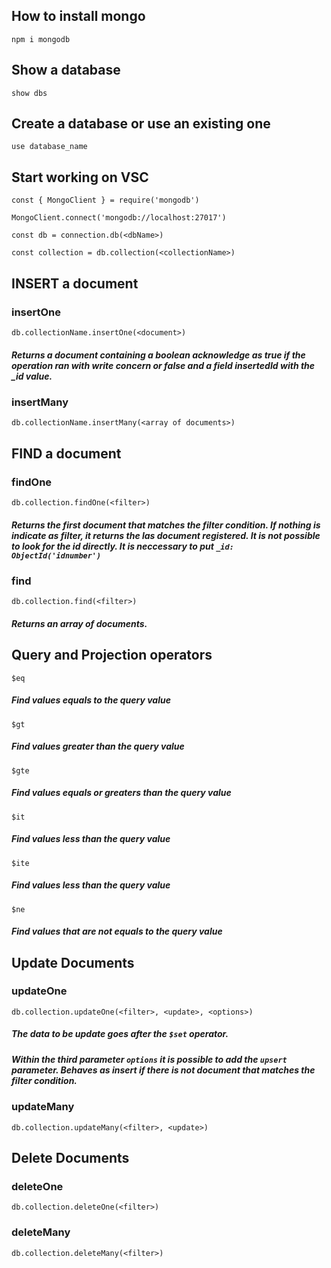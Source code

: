 ## How to install mongo

`npm i mongodb`

## Show a database

`show dbs`

## Create a database or use an existing one

`use database_name`

## Start working on VSC

`const { MongoClient } = require('mongodb')`

`MongoClient.connect('mongodb://localhost:27017')`

`const db = connection.db(<dbName>)`

`const collection = db.collection(<collectionName>)`

## INSERT a document

### insertOne

`db.collectionName.insertOne(<document>)`

##### Returns a document containing a boolean acknowledge as true if the operation ran with write concern or false and a field insertedId with the _id value.

### insertMany

`db.collectionName.insertMany(<array of documents>)`

## FIND a document

### findOne

`db.collection.findOne(<filter>)`

##### Returns the first document that matches the filter condition. If nothing is indicate as filter, it returns the las document registered. It is not possible to look for the id directly. It is neccessary to put `_id: ObjectId('idnumber')`

### find

`db.collection.find(<filter>)`

##### Returns an array of documents.

## Query and Projection operators

`$eq`

##### Find values equals to the query value

`$gt`

##### Find values greater than the query value

`$gte`

##### Find values equals or greaters than the query value

`$it`

##### Find values less than the query value

`$ite`

##### Find values less than the query value

`$ne`

##### Find values that are not equals to the query value

## Update Documents

### updateOne

`db.collection.updateOne(<filter>, <update>, <options>)`

##### The data to be update goes after the `$set` operator.
##### Within the third parameter `options` it is possible to add the `upsert` parameter. Behaves as insert if there is not document that matches the filter condition.

### updateMany

`db.collection.updateMany(<filter>, <update>)`

## Delete Documents

### deleteOne

`db.collection.deleteOne(<filter>)`

### deleteMany

`db.collection.deleteMany(<filter>)`